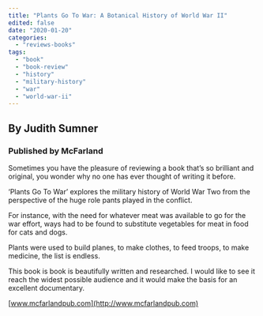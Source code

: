 ```yaml
---
title: "Plants Go To War: A Botanical History of World War II"
edited: false
date: "2020-01-20"
categories:
  - "reviews-books"
tags:
  - "book"
  - "book-review"
  - "history"
  - "military-history"
  - "war"
  - "world-war-ii"
---
```


## By Judith Sumner

### Published by McFarland

Sometimes you have the pleasure of reviewing a book that’s so brilliant and original, you wonder why no one has ever thought of writing it before.

‘Plants Go To War’ explores the military history of World War Two from the perspective of the huge role pants played in the conflict.

For instance, with the need for whatever meat was available to go for the war effort, ways had to be found to substitute vegetables for meat in food for cats and dogs.

Plants were used to build planes, to make clothes, to feed troops, to make medicine, the list is endless.

This book is book is beautifully written and researched. I would like to see it reach the widest possible audience and it would make the basis for an excellent documentary.

[www.mcfarlandpub.com](http://www.mcfarlandpub.com)

